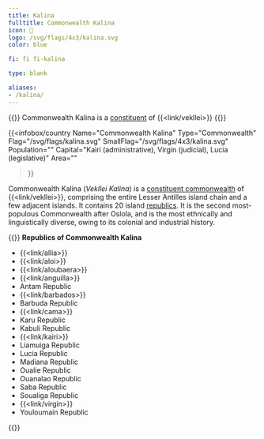 ```yaml
---
title: Kalina
fulltitle: Commonwealth Kalina
icon: 🌹
logo: /svg/flags/4x3/kalina.svg
color: blue

fi: fi fi-kalina

type: blank

aliases:
- /kalina/
---
```

{{<note series>}}
 Commonwealth Kalina is a [constituent](/constituents/) of {{<link/vekllei>}}
{{</note>}}

{{<infobox/country
   Name="Commonwealth Kalina"
   Type="Commonwealth"
   Flag="/svg/flags/kalina.svg"
   SmallFlag="/svg/flags/4x3/kalina.svg"
   Population=""
   Capital="Kairi (administrative), Virgin (judicial), Lucia (legislative)"
   Area=""
 >}}

Commonwealth Kalina (*Vekllei Kalina*) is a [constituent commonwealth](/constituents/) of {{<link/vekllei>}}, comprising the entire Lesser Antilles island chain and a few adjacent islands. It contains 20 island [republics](/republics/). It is the second most-populous Commonwealth after Oslola, and is the most ethnically and linguistically diverse, owing to its colonial and industrial history.

{{<note panel>}}
**Republics of Commonwealth Kalina**

* {{<link/allia>}}
* {{<link/aloi>}}
* {{<link/aloubaera>}}
* {{<link/anguilla>}}
* Antam Republic
* {{<link/barbados>}}
* Barbuda Republic
* {{<link/cama>}}
* Karu Republic
* Kabuli Republic
* {{<link/kairi>}}
* Liamuiga Republic
* Lucia Republic
* Madiana Republic
* Oualie Republic
* Ouanalao Republic
* Saba Republic
* Soualiga Republic
* {{<link/virgin>}}
* Youloumain Republic

{{</note>}}
